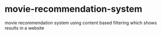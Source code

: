 # movie-recommendation-system
movie recommendation system using content based filtering which shows results in a website
